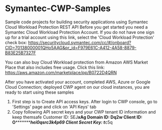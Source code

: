 # Symantec-CWP-Samples
Sample code projects for building security applications using Symantec Cloud Workload Protection REST API
Before you get started you need a Symantec Cloud Workload Protection Account. If you do not have one sign up for a trial account using this link, select the 'Cloud Workload Protection' check box: https://securitycloud.symantec.com/cc/#/onboard?CID=70138000001QHo5AAG&pr_id=F979E61C-A412-4A58-8879-B83E25B7327F

You can also buy Cloud Workload protection from Amazon AWS Market Place that also includes free usage. Click this link: https://aws.amazon.com/marketplace/pp/B0722D4QRN

After you have activated your account, completed AWS, Azure or Google Cloud Connection; deployed CWP agent on our cloud instances, you are ready to start using these samples

1. First step is to Create API access keys. After login to CWP console, go to 'Settings' page and click on 'API Keys' tab
2. Copy following API secret keys and your CWP tenant ID information and keep themsafe
Customer ID: SEJ**************xAg
Domain ID: Dq******************2w
Client ID: O********************************hei0qsrc3k4p69
Client Secret Key: t*********************c5q


